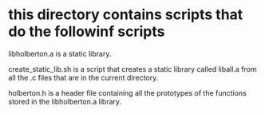 # this directory contains scripts that do the followinf scripts

 libholberton.a is a static library.

 create_static_lib.sh is a script that creates a static library called liball.a from all the .c files that are in the current directory.

 holberton.h is a header file containing all the prototypes of the functions stored in the libholberton.a library.